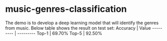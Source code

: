 # music-genres-classification
The demo is to develop a deep learning model that will identify the genres from music.
Below table shows the result on test set:
Accuracy | Value
--------- | ---------
Top-1 | 69.70%
Top-5 | 92.50%
